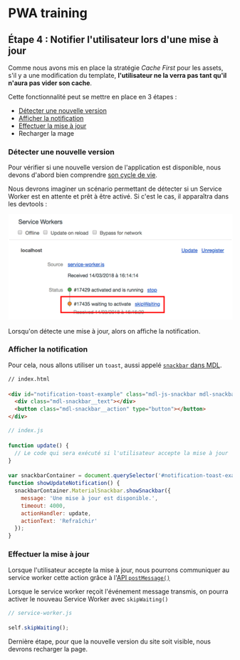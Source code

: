 # PWA training

## Étape 4 : Notifier l'utilisateur lors d'une mise à jour

Comme nous avons mis en place la stratégie *Cache First* pour les assets, s'il y a une modification du template, **l'utilisateur ne la verra pas tant qu'il n'aura pas vider son cache**.

Cette fonctionnalité peut se mettre en place en 3 étapes :

- [Détecter une nouvelle version](#détecter-une-nouvelle-version)
- [Afficher la notification](#afficher-la-notification)
- [Effectuer la mise à jour](#effectuer-la-mise-à-jour)
- Recharger la mage

### Détecter une nouvelle version

Pour vérifier si une nouvelle version de l'application est disponible, nous devons d'abord bien comprendre [son cycle de vie](https://developers.google.com/web/fundamentals/primers/service-workers/lifecycle).

Nous devrons imaginer un scénario permettant de détecter si un Service Worker est en attente et prêt à être activé. Si c'est le cas, il apparaîtra dans les devtools :

![](images/skipwaiting.png)

Lorsqu'on détecte une mise à jour, alors on affiche la notification.


### Afficher la notification

Pour cela, nous allons utiliser un `toast`, aussi appelé [`snackbar` dans MDL](https://getmdl.io/components/index.html#snackbar-section).

```html
// index.html

<div id="notification-toast-example" class="mdl-js-snackbar mdl-snackbar">
  <div class="mdl-snackbar__text"></div>
  <button class="mdl-snackbar__action" type="button"></button>
</div>
```

```javascript
// index.js

function update() {
  // Le code qui sera exécuté si l'utilisateur accepte la mise à jour
}

var snackbarContainer = document.querySelector('#notification-toast-example');
function showUpdateNotification() {
  snackbarContainer.MaterialSnackbar.showSnackbar({
    message: 'Une mise à jour est disponible.',
    timeout: 4000,
    actionHandler: update,
    actionText: 'Refraîchir'
  });
}
```

### Effectuer la mise à jour

Lorsque l'utilisateur accepte la mise à jour, nous pourrons communiquer au service worker cette action grâce à l'[API `postMessage()`](https://developer.mozilla.org/fr/docs/Web/API/Window/postMessage)


Lorsque le service worker reçoit l'événement message transmis, on pourra activer le nouveau Service Worker avec `skipWaiting()`

```javascript
// service-worker.js

self.skipWaiting();
```

Dernière étape, pour que la nouvelle version du site soit visible, nous devrons recharger la page.